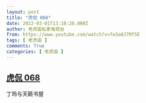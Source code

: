 ```yaml
---
layout: post
title: "虎侃 068"
date: 2022-03-01T13:10:20.000Z
author: 老虎庙私家电视台
from: https://www.youtube.com/watch?v=fe3a8J7Mf5E
tags: [ 老虎庙 ]
comments: True
categories: [ 老虎庙 ]
---
```

<!--1646140220000-->
[虎侃 068](https://www.youtube.com/watch?v=fe3a8J7Mf5E)
------

<div>
丁玲与天籁书屋
</div>
